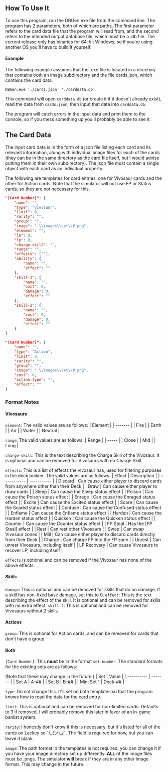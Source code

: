 ## How To Use It
To use this program, run the DBGen.exe file from the command line. The program has 2 parameters, both of which are paths. The first parameter refers to the card data file that the program will read from, and the second refers to the intended output database file, which must be a .db file. The current release only has binaries for 64-bit Windows, so if you're using another OS you'll have to build it yourself.

#### Example
The following example assumes that the .exe file is located in a directory that contains both an image subdirectory and the file cards.json, which contains the card data.

`DBGen.exe './cards.json' './carddata.db'`

This command will open `carddata.db` (or create it if it doesn't already exist), read the data from `cards.json`, then input that data into `carddata.db`.

The program will catch errors in the input data and print them to the console, so if you mess something up you'll probably be able to see it.

## The Card Data
The input card data is in the form of a json file listing each card and its relevant information, along with individual image files for each of the cards (they can be in the same directory as the card file itself, but I would advise putting them in their own subdirectory). The json file must contain a single object with each card as an individual property.

The following are templates for card entries, one for Vivosaur cards and the other for Action cards. Note that the simulator will not use FP or Status cards, so they are not necessary for this.

```json
"[Card Number]": {
    "name": "",
    "type": "Vivosaur",
    "limit": 0,
    "rarity": "",
    "group": "",
    "image": ".\\images\\set\\#.png",
    "element": "",
    "lp": 0,
    "fp": 0,
    "charge-skill": "",
    "range": "",
    "effects": [""],
    "ability": {
        "name": "",
        "effect": ""
    },
    "skill-1": {
        "name": "",
        "cost": 0,
        "damage": 0,
        "effect": ""
    },
    "skill-2": {
        "name": "",
        "cost": 0,
        "damage": 0,
        "effect": ""
    }
}
```

```json
"[Card Number]": {
    "name": "",
    "type": "Action",
    "limit": 0,
    "rarity": "",
    "group": "",
    "image": ".\\images\\set\\#.png",
    "cost": 0,
    "action-type": "",
    "effect": ""
}
```

### Format Notes
#### Vivosaurs
`element`: The valid values are as follows:
| Element |
| ------- |
| Fire    |
| Earth   |
| Air     |
| Water   |
| Neutral |

`range`: The valid values are as follows:
| Range |
| ----- |
| Close |
| Mid   |
| Long  |

`charge-skill`: This is the text describing the Charge Skill of the Vivosaur. It is optional and can be removed for Vivosaurs with no Charge Skill.

`effects`: This is a list of effects the vivosaur has, used for filtering purposes in the deck builder. The valid values are as follows:
| Effect      | Description |
| ----------- | ----------- |
| Discard     | Can cause either player to discard cards from anywhere other than their Deck |
| Draw        | Can cause either player to draw cards |
| Sleep       | Can cause the Sleep status effect |
| Poison      | Can cause the Poison status effect |
| Enrage      | Can cause the Enraged status effect |
| Excite      | Can cause the Excited status effect |
| Scare       | Can cause the Scared status effect |
| Confuse     | Can cause the Confused status effect |
| Enflame     | Can cause the Enflame status effect |
| Harden      | Can cause the Harden status effect |
| Quicken     | Can cause the Quicken status effect |
| Counter     | Can cause the Counter status effect |
| FP Steal    | Has the \[FP Steal\] effect |
| Rest        | Can rest other Vivosaurs |
| Swap        | Can swap Vivosaur zones |
| Mill        | Can cause either player to discard cards directly from their Deck |
| Charge      | Can charge FP into the FP zone |
| Unrest      | Can unrest Vivosaurs, including itself |
| LP Recovery | Can cause Vivosaurs to recover LP, including itself |

`effects` is optional and can be removed if the Vivosaur has none of the above effects.

##### Skills
`damage`: This is optional and can be removed for skills that do no damage. If a skill has non-fixed base damage, set this to 0.
`effect`: This is the text describing the effect of the skill. It is optional and can be removed for skills with no extra effect.
`skill-2`: This is optional and can be removed for Vivosaurs without 2 skills.

#### Actions
`group`: This is optional for Action cards, and can be removed for cards that don't have a group.

#### Both
`[Card Number]`: This **must** be in the format `set-number`. The standard formats for the existing sets are as follows:

(Note that these may change in the future.)
| Set        | Value   |
| ---------- | ------- |
| Set A      | A-##    |
| Set B      | B-##    |
| Mini Set 1 | Deck-## |

`type`: Do not change this. It's set on both templates so that the program knows how to read the data for the card entry.

`limit`: This is optional and can be removed for non-limited cards. Defaults to 3 if removed. I will probably remove this later in favor of an in-game banlist system.

`rarity`: I honestly don't know if this is necessary, but it's listed for all of the cards on Lackey so ¯\\\_(ツ)\_/¯. The field is required for now, but you can leave it blank.

`image`: The path format in the templates is not required, you can change it if you have your image directory set up differently. **ALL** of the image files must be .pngs. The simulator **will** break if they are in any other image format. This may change in the future.